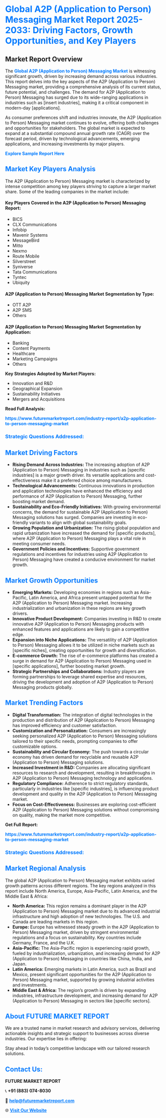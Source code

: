 <h1 style="color: #007BFF;">Global A2P (Application to Person) Messaging Market Report 2025-2033: Driving Factors, Growth Opportunities, and Key Players</h1>

<section id="overview">
<h2>Market Report Overview</h2>
<p>The <a href="https://www.futuremarketreport.com/industry-report/a2p-application-to-person-messaging-market" style="color: #007BFF; text-decoration: none;"><strong>Global A2P (Application to Person) Messaging Market</strong></a> is witnessing significant growth, driven by increasing demand across various industries. This report delves into the key aspects of the A2P (Application to Person) Messaging market, providing a comprehensive analysis of its current status, future potential, and challenges. The demand for A2P (Application to Person) Messaging has surged due to its wide-ranging applications in industries such as [insert industries], making it a critical component in modern-day [applications].</p>
<p>As consumer preferences shift and industries innovate, the A2P (Application to Person) Messaging market continues to evolve, offering both challenges and opportunities for stakeholders. The global market is expected to expand at a substantial compound annual growth rate (CAGR) over the forecast period, driven by technological advancements, emerging applications, and increasing investments by major players.</p>
</section>

<section id="overview">
<p><a href="https://www.futuremarketreport.com/request-sample/reportId=53291" style="color: #007BFF; text-decoration: none;"><strong>Explore Sample Report Here</strong></a></p>
</section>

<section id="key-players">
<h2 style="color: #007BFF;">Market Key Players Analysis</h2>
<p>The A2P (Application to Person) Messaging market is characterized by intense competition among key players striving to capture a larger market share. Some of the leading companies in the market include:</p>
<h4>Key Players Covered in the A2P (Application to Person) Messaging Report:</h4>
<ul><li>BICS</li><li>CLX Communications</li><li>Infobip</li><li>Mavenir Systems</li><li>MessageBird</li><li>Mitto</li><li>Nexmo</li><li>Route Mobile</li><li>Silverstreet</li><li>Syniverse</li><li>Tata Communications</li><li>Tyntec</li><li>Ubiquity</li></ul>
<h4>A2P (Application to Person) Messaging Market Segmentation by Type:</h4>
<ul><li>OTT A2P</li><li>A2P SMS</li><li>Others</li></ul>

<h4>A2P (Application to Person) Messaging Market Segmentation by Application:</h4>
<ul><li>Banking</li><li>Content Payments</li><li>Healthcare</li><li>Marketing Campaigns</li><li>Others</li></ul>
<p><strong>Key Strategies Adopted by Market Players:</strong></p>
<ul>
<li>Innovation and R&D</li>
<li>Geographical Expansion</li>
<li>Sustainability Initiatives</li>
<li>Mergers and Acquisitions</li>
</ul>
</section>

<section>
<p><strong>Read Full Analysis: </strong></p><a href="https://www.futuremarketreport.com/industry-report/a2p-application-to-person-messaging-market" style="color: #007BFF; text-decoration: none;"><strong>https://www.futuremarketreport.com/industry-report/a2p-application-to-person-messaging-market</strong></a>
<h3 style="color: #007BFF;">Strategic Questions Addressed:</h3>
</section>

<section id="driving-factors">
<h2 style="color: #007BFF;">Market Driving Factors</h2>
<ul>
<li><strong>Rising Demand Across Industries:</strong> The increasing adoption of A2P (Application to Person) Messaging in industries such as [specific industries] is a major growth driver. Its versatile applications and cost-effectiveness make it a preferred choice among manufacturers.</li>
<li><strong>Technological Advancements:</strong> Continuous innovations in production and application technologies have enhanced the efficiency and performance of A2P (Application to Person) Messaging, further boosting market demand.</li>
<li><strong>Sustainability and Eco-Friendly Initiatives:</strong> With growing environmental concerns, the demand for sustainable A2P (Application to Person) Messaging solutions has surged. Companies are investing in eco-friendly variants to align with global sustainability goals.</li>
<li><strong>Growing Population and Urbanization:</strong> The rising global population and rapid urbanization have increased the demand for [specific products], where A2P (Application to Person) Messaging plays a vital role in meeting consumer needs.</li>
<li><strong>Government Policies and Incentives:</strong> Supportive government regulations and incentives for industries using A2P (Application to Person) Messaging have created a conducive environment for market growth.</li>
</ul>
</section>

<section id="growth-opportunities">
<h2 style="color: #007BFF;">Market Growth Opportunities</h2>
<ul>
<li><strong>Emerging Markets:</strong> Developing economies in regions such as Asia-Pacific, Latin America, and Africa present untapped potential for the A2P (Application to Person) Messaging market. Increasing industrialization and urbanization in these regions are key growth drivers.</li>
<li><strong>Innovative Product Development:</strong> Companies investing in R&D to create innovative A2P (Application to Person) Messaging products with enhanced features and applications are likely to gain a competitive edge.</li>
<li><strong>Expansion into Niche Applications:</strong> The versatility of A2P (Application to Person) Messaging allows it to be utilized in niche markets such as [specific niches], creating opportunities for growth and diversification.</li>
<li><strong>E-commerce Growth:</strong> The rise of e-commerce platforms has created a surge in demand for A2P (Application to Person) Messaging used in [specific applications], further boosting market growth.</li>
<li><strong>Strategic Partnerships and Collaborations:</strong> Industry players are forming partnerships to leverage shared expertise and resources, driving the development and adoption of A2P (Application to Person) Messaging products globally.</li>
</ul>
</section>

<section id="trending-factors">
<h2 style="color: #007BFF;">Market Trending Factors</h2>
<ul>
<li><strong>Digital Transformation:</strong> The integration of digital technologies in the production and distribution of A2P (Application to Person) Messaging has improved efficiency and customer satisfaction.</li>
<li><strong>Customization and Personalization:</strong> Consumers are increasingly seeking personalized A2P (Application to Person) Messaging solutions tailored to their specific needs, prompting companies to offer customizable options.</li>
<li><strong>Sustainability and Circular Economy:</strong> The push towards a circular economy has driven demand for recyclable and reusable A2P (Application to Person) Messaging solutions.</li>
<li><strong>Increased Investment in R&D:</strong> Companies are allocating significant resources to research and development, resulting in breakthroughs in A2P (Application to Person) Messaging technology and applications.</li>
<li><strong>Regulatory Compliance:</strong> Adherence to strict regulatory standards, particularly in industries like [specific industries], is influencing product development and quality in the A2P (Application to Person) Messaging market.</li>
<li><strong>Focus on Cost-Effectiveness:</strong> Businesses are exploring cost-efficient A2P (Application to Person) Messaging solutions without compromising on quality, making the market more competitive.</li>
</ul>
</section>

<section>
<p><strong>Get Full Report: </strong></p><a href="https://www.futuremarketreport.com/industry-report/a2p-application-to-person-messaging-market" style="color: #007BFF; text-decoration: none;"><strong>https://www.futuremarketreport.com/industry-report/a2p-application-to-person-messaging-market</strong></a>
<h3 style="color: #007BFF;">Strategic Questions Addressed:</h3>
</section>


<section id="regional-analysis">
<h2 style="color: #007BFF;">Market Regional Analysis</h2>
<p>The global A2P (Application to Person) Messaging market exhibits varied growth patterns across different regions. The key regions analyzed in this report include North America, Europe, Asia-Pacific, Latin America, and the Middle East & Africa:</p>
<ul>
<li><strong>North America:</strong> This region remains a dominant player in the A2P (Application to Person) Messaging market due to its advanced industrial infrastructure and high adoption of new technologies. The U.S. and Canada are leading markets in this region.</li>
<li><strong>Europe:</strong> Europe has witnessed steady growth in the A2P (Application to Person) Messaging market, driven by stringent environmental regulations and a focus on sustainability. Key countries include Germany, France, and the U.K.</li>
<li><strong>Asia-Pacific:</strong> The Asia-Pacific region is experiencing rapid growth, fueled by industrialization, urbanization, and increasing demand for A2P (Application to Person) Messaging in countries like China, India, and Japan.</li>
<li><strong>Latin America:</strong> Emerging markets in Latin America, such as Brazil and Mexico, present significant opportunities for the A2P (Application to Person) Messaging market, supported by growing industrial activities and investments.</li>
<li><strong>Middle East & Africa:</strong> The region’s growth is driven by expanding industries, infrastructure development, and increasing demand for A2P (Application to Person) Messaging in sectors like [specific sectors].</li>
</ul>
</section>

<footer>
<h2 style="color: #007BFF;">About FUTURE MARKET REPORT</h2>
<p>We are a trusted name in market research and advisory services, delivering actionable insights and strategic support to businesses across diverse industries. Our expertise lies in offering:</p>

<p>Stay ahead in today’s competitive landscape with our tailored research solutions.</p>

<h2 style="color: #007BFF;">Contact Us:</h2>
<p><strong>FUTURE MARKET REPORT</strong></p>
<p>📞 <strong>+91 (883) 074-8030</strong></p>
<p>📧 <strong><a href="mailto:help@futuremarketreport.com" style="color: #007BFF;">help@futuremarketreport.com</a></strong></p>
<p>🌐 <strong><a href="https://www.futuremarketreport.com/" style="color: #007BFF;">Visit Our Website</a></strong></p>
</footer>